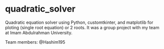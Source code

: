 # quadratic_solver
Quadratic equation solver using Python, customtkinter, and matplotlib for ploting (single root equation) or 2 roots.
It was a group project with my team at Imam Abdulrahman University.

Team members:
@Hashim195
